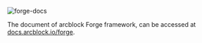 ![forge-docs](https://www.arcblock.io/.netlify/functions/badge/?text=Forge%20Documentation)

The document of arcblock Forge framework, can be accessed at [docs.arcblock.io/forge](http://docs.arcblock.io/forge).
